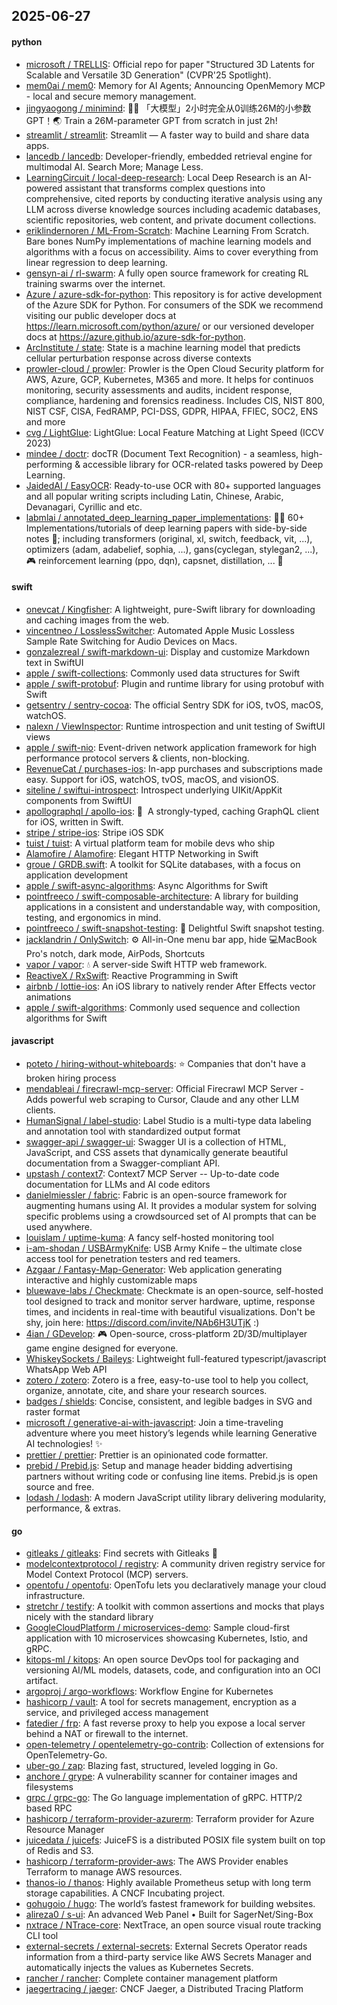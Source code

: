## 2025-06-27

#### python
* [microsoft / TRELLIS](https://github.com/microsoft/TRELLIS): Official repo for paper "Structured 3D Latents for Scalable and Versatile 3D Generation" (CVPR'25 Spotlight).
* [mem0ai / mem0](https://github.com/mem0ai/mem0): Memory for AI Agents; Announcing OpenMemory MCP - local and secure memory management.
* [jingyaogong / minimind](https://github.com/jingyaogong/minimind): 🚀🚀 「大模型」2小时完全从0训练26M的小参数GPT！🌏 Train a 26M-parameter GPT from scratch in just 2h!
* [streamlit / streamlit](https://github.com/streamlit/streamlit): Streamlit — A faster way to build and share data apps.
* [lancedb / lancedb](https://github.com/lancedb/lancedb): Developer-friendly, embedded retrieval engine for multimodal AI. Search More; Manage Less.
* [LearningCircuit / local-deep-research](https://github.com/LearningCircuit/local-deep-research): Local Deep Research is an AI-powered assistant that transforms complex questions into comprehensive, cited reports by conducting iterative analysis using any LLM across diverse knowledge sources including academic databases, scientific repositories, web content, and private document collections.
* [eriklindernoren / ML-From-Scratch](https://github.com/eriklindernoren/ML-From-Scratch): Machine Learning From Scratch. Bare bones NumPy implementations of machine learning models and algorithms with a focus on accessibility. Aims to cover everything from linear regression to deep learning.
* [gensyn-ai / rl-swarm](https://github.com/gensyn-ai/rl-swarm): A fully open source framework for creating RL training swarms over the internet.
* [Azure / azure-sdk-for-python](https://github.com/Azure/azure-sdk-for-python): This repository is for active development of the Azure SDK for Python. For consumers of the SDK we recommend visiting our public developer docs at https://learn.microsoft.com/python/azure/ or our versioned developer docs at https://azure.github.io/azure-sdk-for-python.
* [ArcInstitute / state](https://github.com/ArcInstitute/state): State is a machine learning model that predicts cellular perturbation response across diverse contexts
* [prowler-cloud / prowler](https://github.com/prowler-cloud/prowler): Prowler is the Open Cloud Security platform for AWS, Azure, GCP, Kubernetes, M365 and more. It helps for continuos monitoring, security assessments and audits, incident response, compliance, hardening and forensics readiness. Includes CIS, NIST 800, NIST CSF, CISA, FedRAMP, PCI-DSS, GDPR, HIPAA, FFIEC, SOC2, ENS and more
* [cvg / LightGlue](https://github.com/cvg/LightGlue): LightGlue: Local Feature Matching at Light Speed (ICCV 2023)
* [mindee / doctr](https://github.com/mindee/doctr): docTR (Document Text Recognition) - a seamless, high-performing & accessible library for OCR-related tasks powered by Deep Learning.
* [JaidedAI / EasyOCR](https://github.com/JaidedAI/EasyOCR): Ready-to-use OCR with 80+ supported languages and all popular writing scripts including Latin, Chinese, Arabic, Devanagari, Cyrillic and etc.
* [labmlai / annotated_deep_learning_paper_implementations](https://github.com/labmlai/annotated_deep_learning_paper_implementations): 🧑‍🏫 60+ Implementations/tutorials of deep learning papers with side-by-side notes 📝; including transformers (original, xl, switch, feedback, vit, ...), optimizers (adam, adabelief, sophia, ...), gans(cyclegan, stylegan2, ...), 🎮 reinforcement learning (ppo, dqn), capsnet, distillation, ... 🧠

#### swift
* [onevcat / Kingfisher](https://github.com/onevcat/Kingfisher): A lightweight, pure-Swift library for downloading and caching images from the web.
* [vincentneo / LosslessSwitcher](https://github.com/vincentneo/LosslessSwitcher): Automated Apple Music Lossless Sample Rate Switching for Audio Devices on Macs.
* [gonzalezreal / swift-markdown-ui](https://github.com/gonzalezreal/swift-markdown-ui): Display and customize Markdown text in SwiftUI
* [apple / swift-collections](https://github.com/apple/swift-collections): Commonly used data structures for Swift
* [apple / swift-protobuf](https://github.com/apple/swift-protobuf): Plugin and runtime library for using protobuf with Swift
* [getsentry / sentry-cocoa](https://github.com/getsentry/sentry-cocoa): The official Sentry SDK for iOS, tvOS, macOS, watchOS.
* [nalexn / ViewInspector](https://github.com/nalexn/ViewInspector): Runtime introspection and unit testing of SwiftUI views
* [apple / swift-nio](https://github.com/apple/swift-nio): Event-driven network application framework for high performance protocol servers & clients, non-blocking.
* [RevenueCat / purchases-ios](https://github.com/RevenueCat/purchases-ios): In-app purchases and subscriptions made easy. Support for iOS, watchOS, tvOS, macOS, and visionOS.
* [siteline / swiftui-introspect](https://github.com/siteline/swiftui-introspect): Introspect underlying UIKit/AppKit components from SwiftUI
* [apollographql / apollo-ios](https://github.com/apollographql/apollo-ios): 📱  A strongly-typed, caching GraphQL client for iOS, written in Swift.
* [stripe / stripe-ios](https://github.com/stripe/stripe-ios): Stripe iOS SDK
* [tuist / tuist](https://github.com/tuist/tuist): A virtual platform team for mobile devs who ship
* [Alamofire / Alamofire](https://github.com/Alamofire/Alamofire): Elegant HTTP Networking in Swift
* [groue / GRDB.swift](https://github.com/groue/GRDB.swift): A toolkit for SQLite databases, with a focus on application development
* [apple / swift-async-algorithms](https://github.com/apple/swift-async-algorithms): Async Algorithms for Swift
* [pointfreeco / swift-composable-architecture](https://github.com/pointfreeco/swift-composable-architecture): A library for building applications in a consistent and understandable way, with composition, testing, and ergonomics in mind.
* [pointfreeco / swift-snapshot-testing](https://github.com/pointfreeco/swift-snapshot-testing): 📸 Delightful Swift snapshot testing.
* [jacklandrin / OnlySwitch](https://github.com/jacklandrin/OnlySwitch): ⚙️ All-in-One menu bar app, hide 💻MacBook Pro's notch, dark mode, AirPods, Shortcuts
* [vapor / vapor](https://github.com/vapor/vapor): 💧 A server-side Swift HTTP web framework.
* [ReactiveX / RxSwift](https://github.com/ReactiveX/RxSwift): Reactive Programming in Swift
* [airbnb / lottie-ios](https://github.com/airbnb/lottie-ios): An iOS library to natively render After Effects vector animations
* [apple / swift-algorithms](https://github.com/apple/swift-algorithms): Commonly used sequence and collection algorithms for Swift

#### javascript
* [poteto / hiring-without-whiteboards](https://github.com/poteto/hiring-without-whiteboards): ⭐️ Companies that don't have a broken hiring process
* [mendableai / firecrawl-mcp-server](https://github.com/mendableai/firecrawl-mcp-server): Official Firecrawl MCP Server - Adds powerful web scraping to Cursor, Claude and any other LLM clients.
* [HumanSignal / label-studio](https://github.com/HumanSignal/label-studio): Label Studio is a multi-type data labeling and annotation tool with standardized output format
* [swagger-api / swagger-ui](https://github.com/swagger-api/swagger-ui): Swagger UI is a collection of HTML, JavaScript, and CSS assets that dynamically generate beautiful documentation from a Swagger-compliant API.
* [upstash / context7](https://github.com/upstash/context7): Context7 MCP Server -- Up-to-date code documentation for LLMs and AI code editors
* [danielmiessler / fabric](https://github.com/danielmiessler/fabric): Fabric is an open-source framework for augmenting humans using AI. It provides a modular system for solving specific problems using a crowdsourced set of AI prompts that can be used anywhere.
* [louislam / uptime-kuma](https://github.com/louislam/uptime-kuma): A fancy self-hosted monitoring tool
* [i-am-shodan / USBArmyKnife](https://github.com/i-am-shodan/USBArmyKnife): USB Army Knife – the ultimate close access tool for penetration testers and red teamers.
* [Azgaar / Fantasy-Map-Generator](https://github.com/Azgaar/Fantasy-Map-Generator): Web application generating interactive and highly customizable maps
* [bluewave-labs / Checkmate](https://github.com/bluewave-labs/Checkmate): Checkmate is an open-source, self-hosted tool designed to track and monitor server hardware, uptime, response times, and incidents in real-time with beautiful visualizations. Don't be shy, join here: https://discord.com/invite/NAb6H3UTjK :)
* [4ian / GDevelop](https://github.com/4ian/GDevelop): 🎮 Open-source, cross-platform 2D/3D/multiplayer game engine designed for everyone.
* [WhiskeySockets / Baileys](https://github.com/WhiskeySockets/Baileys): Lightweight full-featured typescript/javascript WhatsApp Web API
* [zotero / zotero](https://github.com/zotero/zotero): Zotero is a free, easy-to-use tool to help you collect, organize, annotate, cite, and share your research sources.
* [badges / shields](https://github.com/badges/shields): Concise, consistent, and legible badges in SVG and raster format
* [microsoft / generative-ai-with-javascript](https://github.com/microsoft/generative-ai-with-javascript): Join a time-traveling adventure where you meet history’s legends while learning Generative AI technologies! ✨
* [prettier / prettier](https://github.com/prettier/prettier): Prettier is an opinionated code formatter.
* [prebid / Prebid.js](https://github.com/prebid/Prebid.js): Setup and manage header bidding advertising partners without writing code or confusing line items. Prebid.js is open source and free.
* [lodash / lodash](https://github.com/lodash/lodash): A modern JavaScript utility library delivering modularity, performance, & extras.

#### go
* [gitleaks / gitleaks](https://github.com/gitleaks/gitleaks): Find secrets with Gitleaks 🔑
* [modelcontextprotocol / registry](https://github.com/modelcontextprotocol/registry): A community driven registry service for Model Context Protocol (MCP) servers.
* [opentofu / opentofu](https://github.com/opentofu/opentofu): OpenTofu lets you declaratively manage your cloud infrastructure.
* [stretchr / testify](https://github.com/stretchr/testify): A toolkit with common assertions and mocks that plays nicely with the standard library
* [GoogleCloudPlatform / microservices-demo](https://github.com/GoogleCloudPlatform/microservices-demo): Sample cloud-first application with 10 microservices showcasing Kubernetes, Istio, and gRPC.
* [kitops-ml / kitops](https://github.com/kitops-ml/kitops): An open source DevOps tool for packaging and versioning AI/ML models, datasets, code, and configuration into an OCI artifact.
* [argoproj / argo-workflows](https://github.com/argoproj/argo-workflows): Workflow Engine for Kubernetes
* [hashicorp / vault](https://github.com/hashicorp/vault): A tool for secrets management, encryption as a service, and privileged access management
* [fatedier / frp](https://github.com/fatedier/frp): A fast reverse proxy to help you expose a local server behind a NAT or firewall to the internet.
* [open-telemetry / opentelemetry-go-contrib](https://github.com/open-telemetry/opentelemetry-go-contrib): Collection of extensions for OpenTelemetry-Go.
* [uber-go / zap](https://github.com/uber-go/zap): Blazing fast, structured, leveled logging in Go.
* [anchore / grype](https://github.com/anchore/grype): A vulnerability scanner for container images and filesystems
* [grpc / grpc-go](https://github.com/grpc/grpc-go): The Go language implementation of gRPC. HTTP/2 based RPC
* [hashicorp / terraform-provider-azurerm](https://github.com/hashicorp/terraform-provider-azurerm): Terraform provider for Azure Resource Manager
* [juicedata / juicefs](https://github.com/juicedata/juicefs): JuiceFS is a distributed POSIX file system built on top of Redis and S3.
* [hashicorp / terraform-provider-aws](https://github.com/hashicorp/terraform-provider-aws): The AWS Provider enables Terraform to manage AWS resources.
* [thanos-io / thanos](https://github.com/thanos-io/thanos): Highly available Prometheus setup with long term storage capabilities. A CNCF Incubating project.
* [gohugoio / hugo](https://github.com/gohugoio/hugo): The world’s fastest framework for building websites.
* [alireza0 / s-ui](https://github.com/alireza0/s-ui): An advanced Web Panel • Built for SagerNet/Sing-Box
* [nxtrace / NTrace-core](https://github.com/nxtrace/NTrace-core): NextTrace, an open source visual route tracking CLI tool
* [external-secrets / external-secrets](https://github.com/external-secrets/external-secrets): External Secrets Operator reads information from a third-party service like AWS Secrets Manager and automatically injects the values as Kubernetes Secrets.
* [rancher / rancher](https://github.com/rancher/rancher): Complete container management platform
* [jaegertracing / jaeger](https://github.com/jaegertracing/jaeger): CNCF Jaeger, a Distributed Tracing Platform
